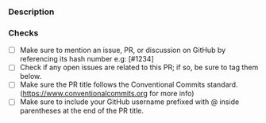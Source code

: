 ### Description

<!-- Please describe the change(s) made in your PR -->

### Checks

<!-- you can mention an issue, PR, or discussion on GitHub by referencing its hash number e.g: [#1234](https://github.com/m4dd0c/DevUnity/pull/1234) -->

- [ ] Make sure to mention an issue, PR, or discussion on GitHub by referencing its hash number e.g: [#1234]
- [ ] Check if any open issues are related to this PR; if so, be sure to tag them below.
- [ ] Make sure the PR title follows the Conventional Commits standard. (<https://www.conventionalcommits.org> for more info)
- [ ] Make sure to include your GitHub username prefixed with @ inside parentheses at the end of the PR title.
  <!-- label(optional scope): pull request title (@your_github_username) -->
  <!-- I know I know they seem boring but please do them, they help us and you will find out it also helps you.-->
